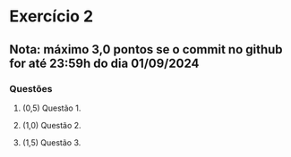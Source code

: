 # Exercício 2

## Nota: máximo 3,0 pontos se o commit no github for até 23:59h do dia 01/09/2024

### Questões

1. (0,5) Questão 1.

2. (1,0) Questão 2.

3. (1,5) Questão 3.

